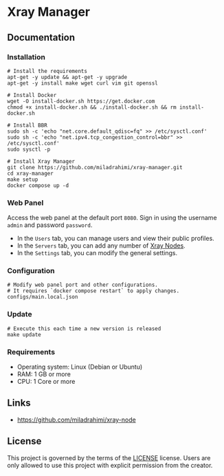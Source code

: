 # Xray Manager

## Documentation

### Installation

```shell
# Install the requirements
apt-get -y update && apt-get -y upgrade
apt-get -y install make wget curl vim git openssl
```

```shell
# Install Docker
wget -O install-docker.sh https://get.docker.com
chmod +x install-docker.sh && ./install-docker.sh && rm install-docker.sh
```

```shell
# Install BBR
sudo sh -c 'echo "net.core.default_qdisc=fq" >> /etc/sysctl.conf'
sudo sh -c 'echo "net.ipv4.tcp_congestion_control=bbr" >> /etc/sysctl.conf'
sudo sysctl -p
```

```shell
# Install Xray Manager
git clone https://github.com/miladrahimi/xray-manager.git
cd xray-manager
make setup
docker compose up -d
```

### Web Panel

Access the web panel at the default port `8080`.
Sign in using the username `admin` and password `password`.
* In the `Users` tab, you can manage users and view their public profiles.
* In the `Servers` tab, you can add any number of [Xray Nodes](https://github.com/miladrahimi/xray-node).
* In the `Settings` tab, you can modify the general settings.

### Configuration

```shell
# Modify web panel port and other configurations.
# It requires `docker compose restart` to apply changes.
configs/main.local.json
```

### Update

``` shell
# Execute this each time a new version is released
make update
```

### Requirements

 * Operating system: Linux (Debian or Ubuntu)
 * RAM: 1 GB or more
 * CPU: 1 Core or more

## Links

* https://github.com/miladrahimi/xray-node

## License

This project is governed by the terms of the [LICENSE](LICENSE.md) license.
Users are only allowed to use this project with explicit permission from the creator.

